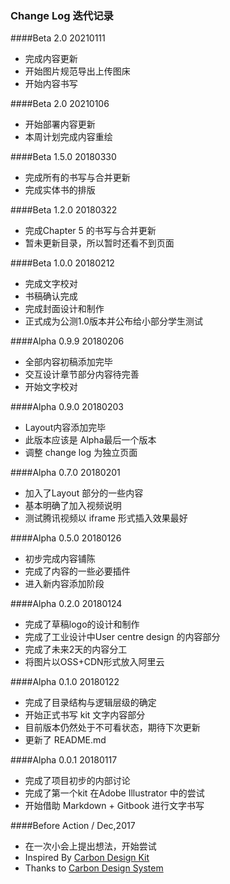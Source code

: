 ### Change Log 迭代记录


####Beta 2.0 20210111
- 完成内容更新
- 开始图片规范导出上传图床
- 开始内容书写

####Beta 2.0 20210106
- 开始部署内容更新
- 本周计划完成内容重绘

####Beta 1.5.0 20180330
* 完成所有的书写与合并更新
* 完成实体书的排版

####Beta 1.2.0 20180322
* 完成Chapter 5 的书写与合并更新
* 暂未更新目录，所以暂时还看不到页面

####Beta 1.0.0 20180212
* 完成文字校对
* 书稿确认完成
* 完成封面设计和制作
* 正式成为公测1.0版本并公布给小部分学生测试


####Alpha 0.9.9 20180206
* 全部内容初稿添加完毕
* 交互设计章节部分内容待完善
* 开始文字校对


####Alpha 0.9.0 20180203
* Layout内容添加完毕
* 此版本应该是 Alpha最后一个版本
* 调整 change log 为独立页面


####Alpha 0.7.0 20180201
* 加入了Layout 部分的一些内容
* 基本明确了加入视频说明
* 测试腾讯视频以 iframe 形式插入效果最好

####Alpha 0.5.0 20180126
* 初步完成内容铺陈
* 完成了内容的一些必要插件
* 进入新内容添加阶段

####Alpha 0.2.0 20180124
* 完成了草稿logo的设计和制作
* 完成了工业设计中User centre design 的内容部分
* 完成了未来2天的内容分工
* 将图片以OSS+CDN形式放入阿里云


####Alpha 0.1.0 20180122
* 完成了目录结构与逻辑层级的确定
* 开始正式书写 kit 文字内容部分
* 目前版本仍然处于不可看状态，期待下次更新
* 更新了 README.md


####Alpha 0.0.1 20180117
* 完成了项目初步的内部讨论
* 完成了第一个kit 在Adobe Illustrator 中的尝试
* 开始借助 Markdown + Gitbook 进行文字书写

####Before Action / Dec,2017 
* 在一次小会上提出想法，开始尝试
* Inspired By [Carbon Design Kit](https://github.com/carbon-design-system/carbon-design-kit)
* Thanks to [Carbon Design System](http://carbondesignsystem.com/)

